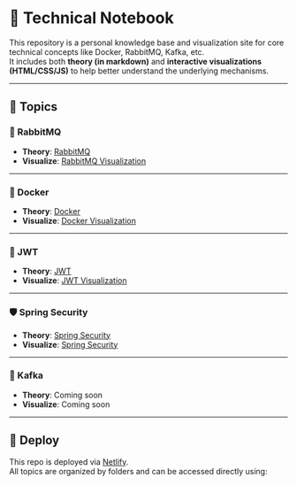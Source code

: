 # 🧠 Technical Notebook

This repository is a personal knowledge base and visualization site for core technical concepts like Docker, RabbitMQ, Kafka, etc.  
It includes both **theory (in markdown)** and **interactive visualizations (HTML/CSS/JS)** to help better understand the underlying mechanisms.

---

## 📘 Topics

### 🐇 RabbitMQ
- **Theory**: [RabbitMQ](RabbitMQ/RabbitMQ.markdown)  
- **Visualize**: [RabbitMQ Visualization](https://chipper-sopapillas-7b23db.netlify.app/rabbitmq/rabbitmq)

---

### 🐳 Docker
- **Theory**: [Docker](Docker/Docker.markdown)
- **Visualize**: [Docker Visualization](https://chipper-sopapillas-7b23db.netlify.app/Docker/Docker)

---

### 🔐 JWT
- **Theory**: [JWT](JWT/JWT.markdown)
- **Visualize**: [JWT Visualization](https://chipper-sopapillas-7b23db.netlify.app/JWT/JWT)

---

### 🛡️ Spring Security
- **Theory**: [Spring Security](SpringSecurity/SpringSecurity.markdown)
- **Visualize**: [Spring Security](https://chipper-sopapillas-7b23db.netlify.app/SpringSecurity/SpringSecurity)

---

### 📨 Kafka
- **Theory**: Coming soon  
- **Visualize**: Coming soon

---

## 🚀 Deploy
This repo is deployed via [Netlify](https://www.netlify.com/).  
All topics are organized by folders and can be accessed directly using:

